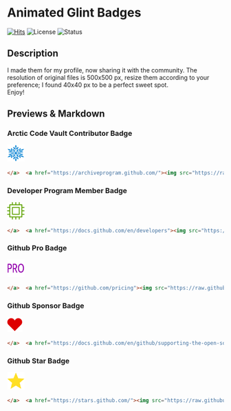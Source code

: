 # Animated Glint Badges
[![Hits](https://hits.seeyoufarm.com/api/count/incr/badge.svg?url=https%3A%2F%2Fgithub.com%2Facervenky%2Fanimated-github-badges)](https://hits.seeyoufarm.com) ![License](
https://img.shields.io/badge/license-MIT-green) ![Status](
https://img.shields.io/badge/status-active-success)

## Description
I made them for my profile, now sharing it with the community.
The resolution of original files is 500x500 px, resize them according to your preference; I found 40x40 px to be a perfect sweet spot.\
Enjoy!

## Previews & Markdown

### Arctic Code Vault Contributor Badge
</a>  <a href="https://archiveprogram.github.com/"><img src="https://raw.githubusercontent.com/acervenky/animated-github-badges/master/assets/acbadge.gif" width="40" height="40"></a> 

```markdown
</a>  <a href="https://archiveprogram.github.com/"><img src="https://raw.githubusercontent.com/acervenky/animated-github-badges/master/assets/acbadge.gif" width="40" height="40"></a> 
```

### Developer Program Member Badge
</a>  <a href="https://docs.github.com/en/developers"><img src="https://raw.githubusercontent.com/acervenky/animated-github-badges/master/assets/devbadge.gif" width="40" height="40"></a> 

```markdown
</a>  <a href="https://docs.github.com/en/developers"><img src="https://raw.githubusercontent.com/acervenky/animated-github-badges/master/assets/devbadge.gif" width="40" height="40"></a> 
```
### Github Pro Badge
</a>  <a href="https://github.com/pricing"><img src="https://raw.githubusercontent.com/acervenky/animated-github-badges/master/assets/pro.gif" width="40" height="40"></a> 

```markdown
</a>  <a href="https://github.com/pricing"><img src="https://raw.githubusercontent.com/acervenky/animated-github-badges/master/assets/pro.gif" width="40" height="40"></a> 
```

### Github Sponsor Badge
</a>  <a href="https://github.com/pricing"><img src="https://raw.githubusercontent.com/acervenky/animated-github-badges/master/assets/sponsorbadge.gif" width="35" height="35"></a> 

```markdown
</a>  <a href="https://docs.github.com/en/github/supporting-the-open-source-community-with-github-sponsors"><img src="https://raw.githubusercontent.com/acervenky/animated-github-badges/master/assets/sponsorbadge.gif" width="35" height="35"></a> 
```

### Github Star Badge
</a>  <a href="https://github.com/pricing"><img src="https://raw.githubusercontent.com/acervenky/animated-github-badges/master/assets/starbadge.gif" width="40" height="40"></a> 

```markdown
</a>  <a href="https://stars.github.com/"><img src="https://raw.githubusercontent.com/acervenky/animated-github-badges/master/assets/starbadge.gif" width="35" height="35"></a> 
```
